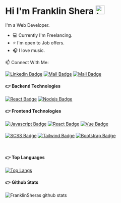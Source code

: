 # Hi I'm Franklin Shera <img src="https://user-images.githubusercontent.com/1303154/88677602-1635ba80-d120-11ea-84d8-d263ba5fc3c0.gif" width="28px" alt="hi">

I'm  a Web Developer.

- :computer: Currently I'm Freelancing.
- :star: I'm open to Job offers.
- :headphones: I love music.

:mailbox: Connect With Me:

 [![Linkedin Badge](https://img.shields.io/badge/-FranklinShera-0e76a8?style=flat&labelColor=0e76a8&logo=linkedin&logoColor=white)](https://www.linkedin.com/in/franklinshera/) [![Mail Badge](https://img.shields.io/badge/-@sherafranklin-e84393?style=flat&labelColor=e84393&logo=instagram&logoColor=white)](https://instagram.com/sherafranklin) [![Mail Badge](https://img.shields.io/badge/-FranklinShera-c0392b?style=flat&labelColor=c0392b&logo=gmail&logoColor=white)](mailto:fshera96@gmail.com@gmail.com)




#### :point_right: Backend Technologies

[![React Badge](https://img.shields.io/badge/-Laravel-FF2D20?style=for-the-badge&labelColor=white&logo=laravel&logoColor=FF2D20)](#) [![Nodejs Badge](https://img.shields.io/badge/-Nodejs-74AB63?style=for-the-badge&labelColor=FFFFFF&logo=node.js&logoColor=74AB63)](#) 


#### :point_right: Frontend Technologies
[![Javascript Badge](https://img.shields.io/badge/-Javascript-F7DF1E?style=for-the-badge&labelColor=black&logo=javascript&logoColor=F7DF1E)](#) [![React Badge](https://img.shields.io/badge/-React-61DAFB?style=for-the-badge&labelColor=20232A&logo=react&logoColor=61DAFB)](#)  [![Vue Badge](https://img.shields.io/badge/-Vue-3FB27F?style=for-the-badge&labelColor=white&logo=vue.js&logoColor=3FB27F)](#)

####
[![SCSS Badge](https://img.shields.io/badge/-SCSS-CD6698?style=for-the-badge&labelColor=white&logo=sass&logoColor=CD6698)](#) [![Tailwind Badge](https://img.shields.io/badge/-TailwindCss-06B6D4?style=for-the-badge&labelColor=white&logo=tailwindcss&logoColor=06B6D4)](#)  [![Bootstrap Badge](https://img.shields.io/badge/-Bootstrap-white?style=for-the-badge&labelColor=7952B3&logo=bootstrap&logoColor=white)](#)

<br>



#### :point_right: Top Languages

[![Top Langs](https://github-readme-stats.vercel.app/api/top-langs/?username=FranklinShera&langs_count=10&layout=compact)](https://github.com/FranklinShera/github-readme-stats)



#### :point_right: Github Stats

![FranklinSheras github stats](https://github-readme-stats.vercel.app/api?username=FranklinShera&count_private=true&theme=tokyonight&hide=contribs,prs,stars,issues&show_icons=true)

